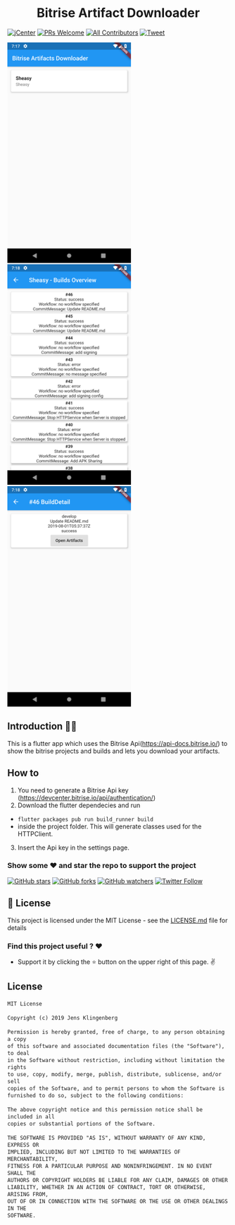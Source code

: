 <h1 align="center">Bitrise Artifact Downloader</h1>

[![jCenter](https://img.shields.io/badge/MIT-green.svg)](https://github.com/Foso/BitriseArtifactDownloader/blob/master/LICENSE)
[![PRs Welcome](https://img.shields.io/badge/PRs-welcome-brightgreen.svg?style=flat-square)](http://makeapullrequest.com)
[![All Contributors](https://img.shields.io/badge/all_contributors-1-range.svg?style=flat-square)](#contributors)
  <a href="https://twitter.com/intent/tweet?text=Hey, check out BitriseArtifactDownloader https://github.com/Foso/BitriseArtifactDownloader via @jklingenberg_ #Android 
"><img src="https://img.shields.io/twitter/url/https/github.com/angular-medellin/meetup.svg?style=social" alt="Tweet"></a>


 <p align="left">
    <img src ="https://github.com/Foso/BitriseArtifactDownloader/blob/master/docs/project-overview.png" height=500 />
     <img src ="https://github.com/Foso/BitriseArtifactDownloader/blob/master/docs/build_overview.png" height=500 />
     <img src ="https://github.com/Foso/BitriseArtifactDownloader/blob/master/docs/build_detail.png" height=500 />

</p>

## Introduction 🙋‍♂️
This is a flutter app which uses the Bitrise Api(https://api-docs.bitrise.io/) to show the bitrise projects and builds and lets you download your artifacts.

## How to
1. You need to generate a Bitrise Api key (https://devcenter.bitrise.io/api/authentication/)
2. Download the flutter dependecies and run 
* `flutter packages pub run build_runner build`
* inside the project folder. This will generate classes used for the HTTPClient.
3) Insert the Api key in the settings page.


### Show some :heart: and star the repo to support the project

[![GitHub stars](https://img.shields.io/github/stars/Foso/BitriseArtifactDownloader.svg?style=social&label=Star)](https://github.com/Foso/BitriseArtifactDownloader) [![GitHub forks](https://img.shields.io/github/forks/Foso/BitriseArtifactDownloader.svg?style=social&label=Fork)](https://github.com/Foso/BitriseArtifactDownloader/fork) [![GitHub watchers](https://img.shields.io/github/watchers/Foso/BitriseArtifactDownloader.svg?style=social&label=Watch)](https://github.com/Foso/BitriseArtifactDownloader) [![Twitter Follow](https://img.shields.io/twitter/follow/jklingenberg_.svg?style=social)](https://twitter.com/jklingenberg_)


## 📜 License

This project is licensed under the MIT License - see the [LICENSE.md](https://github.com/Foso/BitriseArtifactDownloader/blob/master/LICENSE) file for details

### Find this project useful ? :heart:
* Support it by clicking the :star: button on the upper right of this page. :v:


License
-------

 ```
MIT License

Copyright (c) 2019 Jens Klingenberg

Permission is hereby granted, free of charge, to any person obtaining a copy
of this software and associated documentation files (the "Software"), to deal
in the Software without restriction, including without limitation the rights
to use, copy, modify, merge, publish, distribute, sublicense, and/or sell
copies of the Software, and to permit persons to whom the Software is
furnished to do so, subject to the following conditions:

The above copyright notice and this permission notice shall be included in all
copies or substantial portions of the Software.

THE SOFTWARE IS PROVIDED "AS IS", WITHOUT WARRANTY OF ANY KIND, EXPRESS OR
IMPLIED, INCLUDING BUT NOT LIMITED TO THE WARRANTIES OF MERCHANTABILITY,
FITNESS FOR A PARTICULAR PURPOSE AND NONINFRINGEMENT. IN NO EVENT SHALL THE
AUTHORS OR COPYRIGHT HOLDERS BE LIABLE FOR ANY CLAIM, DAMAGES OR OTHER
LIABILITY, WHETHER IN AN ACTION OF CONTRACT, TORT OR OTHERWISE, ARISING FROM,
OUT OF OR IN CONNECTION WITH THE SOFTWARE OR THE USE OR OTHER DEALINGS IN THE
SOFTWARE.
```
